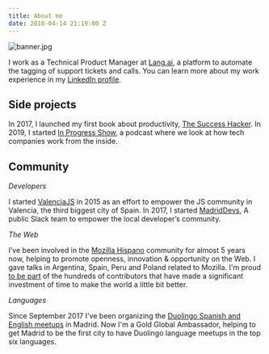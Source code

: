 ```yaml
---
title: About me
date: 2018-04-14 21:19:00 Z
---
```


![banner.jpg](/uploads/banner.jpg)

I work as a Technical Product Manager at [Lang.ai](https://lang.ai), a platform to automate the tagging of support tickets and calls. You can learn more about my work experience in my [LinkedIn profile](https://www.linkedin.com/in/fjaguero/).

## Side projects

In 2017, I launched my first book about productivity, [The Success Hacker](https://thesuccesshacker.es/). In 2019, I started [In Progress Show](http://inprogressshow.com), a podcast where we look at how tech companies work from the inside.

## Community

_Developers_

I started [ValenciaJS](https://medium.com/the-web-is-the-platform/introducing-valenciajs-1a73d39a9c94) in 2015 as an effort to empower the JS community in Valencia, the third biggest city of Spain. In 2017, I started [MadridDevs](https://medium.com/@fjaguero/introducing-madrid-devs-2712c6c38e3c), A public Slack team to empower the local developer’s community.

_The Web_

I’ve been involved in the [Mozilla Hispano](https://www.mozilla-hispano.org/documentacion/Usuario:Fjaguero) community for almost 5 years now, helping to promote openness, innovation & opportunity on the Web. I gave talks in Argentina, Spain, Peru and Poland related to Mozilla. I'm proud [to be part](https://www.mozilla.org/credits/) of the hundreds of contributors that have made a significant investment of time to make the world a little bit better.

_Languages_

Since September 2017 I've been organizing the [Duolingo Spanish and English meetups](http://events.duolingo.com/madrid/) in Madrid. Now I'm a Gold Global Ambassador, helping to get Madrid to be the first city to have Duolingo language meetups in the top six languages.
